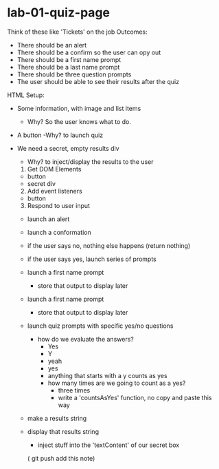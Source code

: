 # lab-01-quiz-page

Think of these like 'Tickets' on the job
Outcomes:

- There should be an alert
- There should be a confirm so the user can opy out
- There should be a first name prompt
- There should be a last name prompt
- There should be three question prompts
- The user should be able to see their results after the quiz

HTML Setup:

- Some information, with image and list items
  - Why? So the user knows what to do.
- A button
  -Why? to launch quiz
- We need a secret, empty results div

  - Why? to inject/display the results to the user

  1. Get DOM Elements

  - button
  - secret div

  2. Add event listeners

  - button

  3. Respond to user input

  - launch an alert
  - launch a conformation
  - if the user says no, nothing else happens (return nothing)
  - if the user says yes, launch series of prompts
  - launch a first name prompt
    - store that output to display later
  - launch a first name prompt
    - store that output to display later
  - launch quiz prompts with specific yes/no questions

    - how do we evaluate the answers?
      - Yes
      - Y
      - yeah
      - yes
      - anything that starts with a y counts as yes
      - how many times are we going to count as a yes?
        - three times
        - write a 'countsAsYes' function, no copy and paste this way

  - make a results string
  - display that results string

    - inject stuff into the 'textContent' of our secret box

    ( git push add this note)
